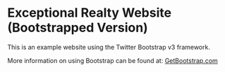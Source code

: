 # Exceptional Realty Website (Bootstrapped Version)

This is an example website using the Twitter Bootstrap v3 framework.

More information on using Bootstrap can be found at: [GetBootstrap.com](http://getbootstrap.com)
